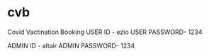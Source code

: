 # cvb
Covid Vactination Booking
USER ID - ezio
USER PASSWORD- 1234

ADMIN ID - altair
ADMIN PASSWORD- 1234
